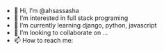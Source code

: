 - 👋 Hi, I’m @ahsassasha
- 👀 I’m interested in full stack programing
- 🌱 I’m currently learning django, python, javascript
- 💞️ I’m looking to collaborate on ...
- 📫 How to reach me:

<!---
ahsassasha/ahsassasha is a ✨ special ✨ repository because its `README.md` (this file) appears on your GitHub profile.
You can click the Preview link to take a look at your changes.
--->
